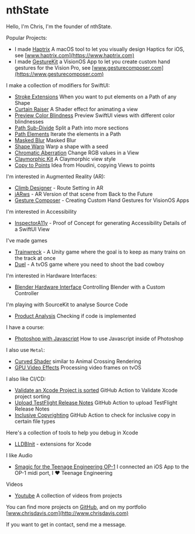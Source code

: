 # nthState

Hello, I'm Chris, I'm the founder of nthState.

Popular Projects:

- I made [Haptrix](https://github.com/nthState/Haptrix) A macOS tool to let you visually design Haptics for iOS, see [www.haptrix.com](https://www.haptrix.com)
- I made [GestureKit](https://github.com/nthstate/gesturekit) a VisionOS App to let you create custom hand gestures for the Vision Pro, see [www.gesturecomposer.com](https://www.gesturecomposer.com)

I make a collection of modifiers for SwiftUI:

- [Stroke Extensions](https://github.com/nthState/StrokeExtensions) When you want to put elements on a Path of any Shape
- [Curtain Raiser](https://github.com/nthState/CurtainRaiser) A Shader effect for animating a view
- [Preview Color Blindness](https://github.com/nthState/PreviewColorBlindness) Preview SwiftUI views with different color blindnesses
- [Path Sub-Divide](https://github.com/nthState/PathSubdivide) Split a Path into more sections
- [Path Elements](https://github.com/nthState/PathElements) Iterate the elements in a Path
- [Masked Blur](https://github.com/nthState/MaskedBlur) Masked Blur
- [Shape Warp](https://github.com/nthState/ShapeWarp) Warp a shape with a seed
- [Chromatic Aberration](https://github.com/nthState/ChromaticAberration) Change RGB values in a View
- [Claymorphic Kit](https://github.com/nthState/ClaymorphicKit) A Claymorphic view style 
- [Copy to Points](https://github.com/nthState/CopyToPoints) Idea from Houdini, copying Views to points

I'm interested in Augmented Reality (AR):

- [Climb Designer](https://www.youtube.com/watch?v=tRRNfKj1rfU) - Route Setting in AR
- [jARws](https://apps.apple.com/us/app/jarws/id352431301?ls=1) - AR Version of that scene from Back to the Future
- [Gesture Composer](https://apps.apple.com/us/app/gesture-composer/id6478170862) - Creating Custom Hand Gestures for VisionOS Apps

I'm interested in Accessibility

- [InspectorA11y](https://github.com/nthState/InspectorA11y) - Proof of Concept for generating Accessibility Details of a SwiftUI View

I've made games

- [Trainwreck](https://www.youtube.com/watch?v=4xWZf5TzcCc) - A Unity game where the goal is to keep as many trains on the track at once
- [Duel](https://www.youtube.com/watch?v=bD_XbD0Ma7E) - A tvOS game where you need to shoot the bad cowboy


I'm interested in Hardware Interfaces:

- [Blender Hardware Interface](https://www.youtube.com/watch?v=FWCsz6pDwb4) Controlling Blender with a Custom Controller

I'm playing with SourceKit to analyse Source Code

- [Product Analysis](https://github.com/nthState/ProductAnalysis) Checking if code is implemented

I have a course:

- [Photoshop with Javascript](https://github.com/nthState/PhotoshopWithJavascript) How to use Javascript inside of Photoshop

I also use `Metal`:

- [Curved Shader](https://github.com/nthState/CurvedShader) similar to Animal Crossing Rendering
- [GPU Video Effects](https://github.com/nthState/GPUVideoEffectsWithTVOS) Processing video frames on tvOS

I also like CI/CD:

- [Validate an Xcode Project is sorted](https://github.com/nthState/ValidateXcodeProjectSorted) GitHub Action to Validate Xcode project sorting
- [Upload TestFlight Release Notes](https://github.com/nthState/UploadTestFlightReleaseNotes) GitHub Action to upload TestFlight Release Notes
- [Inclusive Copyrighting](https://github.com/nthState/InclusiveCopywriting) GitHub Action to check for inclusive copy in certain file types

Here's a collection of tools to help you debug in Xcode

- [LLDBInit](https://github.com/nthState/lldbinit) - extensions for Xcode

I like Audio

- [Smagic for the Teenage Engineering OP-1](https://teenage.engineering/products/op-1/original/anniversary/made-on-op-1) I connected an iOS App to the OP-1 midi port, I ❤️ Teenage Engineering

Videos

- [Youtube](https://www.youtube.com/channel/UCUe3_Lw8_B5e_Gse7a2KHdQ/videos) A collection of videos from projects

You can find more projects on [GitHub](https://github.com/nthState), and on my portfolio [www.chrisdavis.com](http://www.chrisdavis.com)

If you want to get in contact, send me a message.
